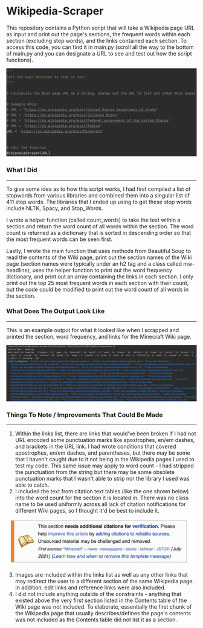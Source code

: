 # Wikipedia-Scraper

This repository contains a Python script that will take a Wikipedia page URL as input and print out the page's sections, the frequent words within each section (excluding stop words), and the links contained each section. To access this code, you can find it in main.py (scroll all the way to the bottom of main.py and you can designate a URL to see  and test out how the script functions).

![Test the Code](images/test_it_out.png)


### What I Did

---

To give some idea as to how this script works, I had first compiled a list of stopwords from various libraries and combined them into a singular list of 411 stop words. The libraries that I ended up using to get these stop words include NLTK, Spacy, and Stop_Words.

I wrote a helper function (called count_words) to take the text within a section and return the word count of all words within the section. The word count is returned as a dictionary that is sorted in descending order so that the most frequent words can be seen first.

Lastly, I wrote the main function that uses methods from Beautiful Soup to read the contents of the Wiki page, print out the section names of the Wiki page (section names were typically under an h2 tag and a class called mw-headline), uses the helper function to print out the word frequency dictionary, and print out an array containing the links in each section. I only print out the top 25 most frequent words in each section with their count, but the code could be modified to print out the word count of all words in the section.


### What Does The Output Look Like

---
This is an example output for what it looked like when I scrapped and printed the section, word frequency, and links for the Minecraft Wiki page.


![Output](images/output_image.png)


### Things To Note / Improvements That Could Be Made

---

1. Within the links list, there are links that would've been broken if I had not URL encoded some punctuation marks like apostrophes, en/em dashes, and brackets in the URL link. I had wrote conditions that covered apostrophes, en/em dashes, and parentheses, but there may be some that I haven't caught due to it not being in the Wikipedia pages I used to test my code. This same issue may apply to word count - I had stripped the punctuation from the string but there may be some obsolete punctuation marks that I wasn't able to strip nor the library I used was able to catch.
2. I included the text from citation text tables (like the one shown below) into the word count for the section it is located in. There was no class name to be used uniformly across all lack of citation notifications for different Wiki pages, so I thought it'd be best to include it.

![Output](images/needs_citation.png)

3. Images are included within the links list as well as any other links that may redirect the user to a different section of the same Wikipedia page. In addition, edit links and reference links were also included.
4. I did not include anything outside of the constraints - anything that existed above the very first section listed in the Contents table of the Wiki page was not included. To elaborate, essentially the first chunk of the Wikipedia page that usually describes/defines the page's contents was not included as the Contents table did not list it as a section.
